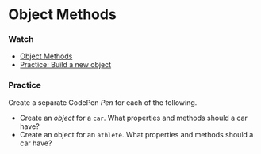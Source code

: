 # Object Methods

### Watch

* [Object Methods](https://www.linkedin.com/learning/javascript-essential-training/object-methods)
* [Practice: Build a new object](https://www.linkedin.com/learning/javascript-essential-training/practice-build-a-new-method)

### Practice

Create a separate CodePen _Pen_ for each of the following.&#x20;

* Create an _object_ for a `car`. What properties and methods should a car have? &#x20;
* Create an object for an `athlete`. What properties and methods should a car have? &#x20;
